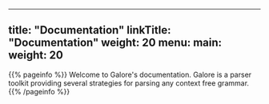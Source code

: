 
---
title: "Documentation"
linkTitle: "Documentation"
weight: 20
menu:
  main:
    weight: 20
---

{{% pageinfo %}}
Welcome to Galore's documentation.  Galore is a parser toolkit providing several strategies for parsing any context free grammar.
{{% /pageinfo %}}

